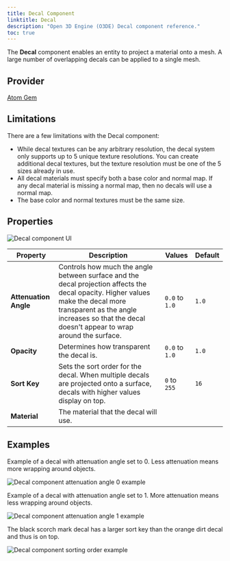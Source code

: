 ```yaml
---
title: Decal Component
linktitle: Decal
description: "Open 3D Engine (O3DE) Decal component reference."
toc: true
---
```


The **Decal** component enables an entity to project a material onto a mesh. A large number of overlapping decals can be applied to a single mesh.

## Provider ##

[Atom Gem](/docs/user-guide/gems/reference/rendering/atom/atom/)

## Limitations ##

There are a few limitations with the Decal component:
- While decal textures can be any arbitrary resolution, the decal system only supports up to 5 unique texture resolutions. You can create additional decal textures, but the texture resolution must be one of the 5 sizes already in use.
- All decal materials must specify both a base color and normal map. If any decal material is missing a normal map, then no decals will use a normal map.
- The base color and normal textures must be the same size.

## Properties

![Decal component UI](/images/user-guide/components/reference/atom/decal-component-ui/decal-component-ui-01.png)
 
| Property | Description | Values | Default |
|-|-|-|-|
| **Attenuation Angle** | Controls how much the angle between surface and the decal projection affects the decal opacity. Higher values make the decal more transparent as the angle increases so that the decal doesn't appear to wrap around the surface.  | `0.0` to `1.0` | `1.0` |
| **Opacity** | Determines how transparent the decal is. | `0.0` to `1.0` | `1.0` |
| **Sort Key** | Sets the sort order for the decal. When multiple decals are projected onto a surface, decals with higher values display on top. | `0` to `255` | `16` |
| **Material** | The material that the decal will use. |  |  |

## Examples

Example of a decal with attenuation angle set to 0. Less attenuation means more wrapping around objects.

![Decal component attenuation angle 0 example](/images/user-guide/components/reference/atom/decal-component-ui/decal-component-attenuation-angle-0.png)

Example of a decal with attenuation angle set to 1. More attenuation means less wrapping around objects.

![Decal component attenuation angle 1 example](/images/user-guide/components/reference/atom/decal-component-ui/decal-component-attenuation-angle-1.png)

The black scorch mark decal has a larger sort key than the orange dirt decal and thus is on top.

![Decal component sorting order example](/images/user-guide/components/reference/atom/decal-component-ui/decal-component-sorting-example.png)
